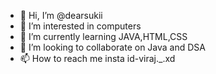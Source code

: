 - 👋 Hi, I’m @dearsukii
- 👀 I’m interested in computers
- 🌱 I’m currently learning JAVA,HTML,CSS
- 💞️ I’m looking to collaborate on Java and DSA
- 📫 How to reach me insta id-viraj._.xd

<!---
dearsukii/dearsukii is a ✨ special ✨ repository because its `README.md` (this file) appears on your GitHub profile.
You can click the Preview link to take a look at your changes.
--->
